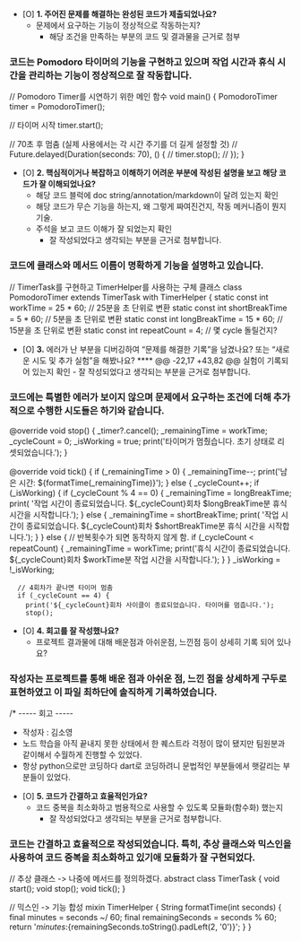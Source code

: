 - [O]  **1. 주어진 문제를 해결하는 완성된 코드가 제출되었나요?**
    - 문제에서 요구하는 기능이 정상적으로 작동하는지?
        - 해당 조건을 만족하는 부분의 코드 및 결과물을 근거로 첨부
          
### 코드는 Pomodoro 타이머의 기능을 구현하고 있으며 작업 시간과 휴식 시간을 관리하는 기능이 정상적으로 잘 작동합니다. 

  // Pomodoro Timer를 시연하기 위한 메인 함수
void main() {
  PomodoroTimer timer = PomodoroTimer();

  // 타이머 시작
  timer.start();

  // 70초 후 멈춤 (실제 사용에서는 각 시간 주기를 더 길게 설정할 것)
//   Future.delayed(Duration(seconds: 70), () {
//     timer.stop();
//   });
}

- [O]  **2. 핵심적이거나 복잡하고 이해하기 어려운 부분에 작성된 설명을 보고 해당 코드가 잘 이해되었나요?**
    - 해당 코드 블럭에 doc string/annotation/markdown이 달려 있는지 확인
    - 해당 코드가 무슨 기능을 하는지, 왜 그렇게 짜여진건지, 작동 메커니즘이 뭔지 기술.
    - 주석을 보고 코드 이해가 잘 되었는지 확인
        - 잘 작성되었다고 생각되는 부분을 근거로 첨부합니다.
    
### 코드에 클래스와 메서드 이름이 명확하게 기능을 설명하고 있습니다. 

// TimerTask를 구현하고 TimerHelper를 사용하는 구체 클래스
class PomodoroTimer extends TimerTask with TimerHelper {
  static const int workTime = 25 * 60; // 25분을 초 단위로 변환
  static const int shortBreakTime = 5 * 60; // 5분을 초 단위로 변환
  static const int longBreakTime = 15 * 60; // 15분을 초 단위로 변환
  static const int repeatCount = 4; // 몇 cycle 돌릴건지?

        
- [O]  **3.** 에러가 난 부분을 디버깅하여 “문제를 해결한 기록”을 남겼나요? 또는
   “새로운 시도 및 추가 실험”을 해봤나요? ****
@@ -22,17 +43,82 @@
    실험이 기록되어 있는지 확인
        - 잘 작성되었다고 생각되는 부분을 근거로 첨부합니다.

### 코드에는 특별한 에러가 보이지 않으며 문제에서 요구하는 조건에 더해 추가적으로 수행한 시도들은 하기와 같습니다.

 @override
  void stop() {
    _timer?.cancel();
    _remainingTime = workTime;
    _cycleCount = 0;
    _isWorking = true;
    print('타이머가 멈췄습니다. 초기 상태로 리셋되었습니다.');
  }

  @override
  void tick() {
    if (_remainingTime > 0) {
      _remainingTime--;
      print('남은 시간: ${formatTime(_remainingTime)}');
    } 
    else {
      _cycleCount++;
      if (_isWorking) {
        if (_cycleCount % 4 == 0) {
          _remainingTime = longBreakTime;
          print(
              '작업 시간이 종료되었습니다. ${_cycleCount}회차 $longBreakTime분 휴식 시간을 시작합니다.');
        } 
        else {
          _remainingTime = shortBreakTime;
          print(
              '작업 시간이 종료되었습니다. ${_cycleCount}회차 $shortBreakTime분 휴식 시간을 시작합니다.');
        }
      } 
      else {
        // 반복횟수가 되면 동작하지 않게 함.
        if (_cycleCount < repeatCount) {
          _remainingTime = workTime;
          print('휴식 시간이 종료되었습니다. ${_cycleCount}회차 $workTime분 작업 시간을 시작합니다.');
        }
      }
      _isWorking = !_isWorking;

      // 4회차가 끝나면 타이머 멈춤
      if (_cycleCount == 4) {
        print('${_cycleCount}회차 사이클이 종료되었습니다. 타이머를 멈춥니다.');
        stop();

          
- [O]  **4. 회고를 잘 작성했나요?**
    - 프로젝트 결과물에 대해 배운점과 아쉬운점, 느낀점 등이 상세히 기록 되어 있나요?

### 작성자는 프로젝트를 통해 배운 점과 아쉬운 점, 느낀 점을 상세하게 구두로 표현하였고 이 파일 최하단에 솔직하게 기록하였습니다.

  /* ----- 회고 -----
 * 작성자 : 김소영
 * 노드 학습을 아직 끝내지 못한 상태에서 한 퀘스트라 걱정이 많이 됐지만 팀원분과 같이해서 수월하게 진행할 수 있었다.
 * 항상 python으로만 코딩하다 dart로 코딩하려니 문법적인 부분들에서 햇갈리는 부분들이 있었다.


- [O]  **5. 코드가 간결하고 효율적인가요?**
    - 코드 중복을 최소화하고 범용적으로 사용할 수 있도록 모듈화(함수화) 했는지
        - 잘 작성되었다고 생각되는 부분을 근거로 첨부합니다.

### 코드는 간결하고 효율적으로 작성되었습니다. 특히, 추상 클래스와 믹스인을 사용하여 코드 중복을 최소화하고 있기애 모듈화가 잘 구현되었다. 

// 추상 클래스 -> 나중에 메서드를 정의하겠다.
abstract class TimerTask {
  void start();
  void stop();
  void tick();
}

// 믹스인 -> 기능 합성
mixin TimerHelper {
  String formatTime(int seconds) {
    final minutes = seconds ~/ 60;
    final remainingSeconds = seconds % 60;
    return '$minutes:${remainingSeconds.toString().padLeft(2, '0')}';
  }
}


